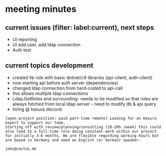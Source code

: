 # meeting minutes 

## current issues (filter: label:current), next steps
- UI reporting
- UI add user, add ldap connection
- Auth test 

## current topics development
- created lib role with basic dotnet/c# libraries (api-client, auth-client)
- now starting api before auth server (dependencies)
- changed ldap connection from hard-coded to api-call
- this allows multiple ldap connections
- Ldap.GetRoles and surrounding- needs to be modified so that roles are always fetched from local ldap server - need to modify db & api query 
- hiring @ hasura discord:
```
[open project position: paid part-time remote] Looking for an Hasura expert to support our team.
Starting off with review/planning/consulting (10-20h /week) this could also lead to a full-time role doing constant work within our project for initially 3-6 months. We are flexible regarding working hours but are based in Germany and need an English (or German) speaker.

jobs@cactus.de
```
